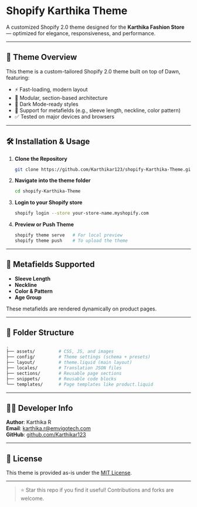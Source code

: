 # Shopify Karthika Theme

A customized Shopify 2.0 theme designed for the **Karthika Fashion Store** — optimized for elegance, responsiveness, and performance.

---

## 🎨 Theme Overview

This theme is a custom-tailored Shopify 2.0 theme built on top of Dawn, featuring:

- ⚡ Fast-loading, modern layout
- 🧩 Modular, section-based architecture
- 🌙 Dark Mode-ready styles
- 🧵 Support for metafields (e.g., sleeve length, neckline, color pattern)
- ✅ Tested on major devices and browsers

---

## 🛠️ Installation & Usage

1. **Clone the Repository**
   ```bash
   git clone https://github.com/Karthikar123/shopify-Karthika-Theme.git
   ```

2. **Navigate into the theme folder**
   ```bash
   cd shopify-Karthika-Theme
   ```

3. **Login to your Shopify store**
   ```bash
   shopify login --store your-store-name.myshopify.com
   ```

4. **Preview or Push Theme**
   ```bash
   shopify theme serve   # For local preview
   shopify theme push    # To upload the theme
   ```

---

## 🧾 Metafields Supported

- **Sleeve Length**
- **Neckline**
- **Color & Pattern**
- **Age Group**

These metafields are rendered dynamically on product pages.

---

## 📁 Folder Structure

```bash
.
├── assets/         # CSS, JS, and images
├── config/         # Theme settings (schema + presets)
├── layout/         # theme.liquid (main layout)
├── locales/        # Translation JSON files
├── sections/       # Reusable page sections
├── snippets/       # Reusable code blocks
└── templates/      # Page templates like product.liquid
```

---

## 🧑‍💻 Developer Info

**Author**: Karthika R  
**Email**: [karthika.r@emvigotech.com](mailto:karthika.r@emvigotech.com)  
**GitHub**: [github.com/Karthikar123](https://github.com/Karthikar123)

---

## 📌 License

This theme is provided as-is under the [MIT License](LICENSE).

---

> ⭐ Star this repo if you find it useful! Contributions and forks are welcome.
